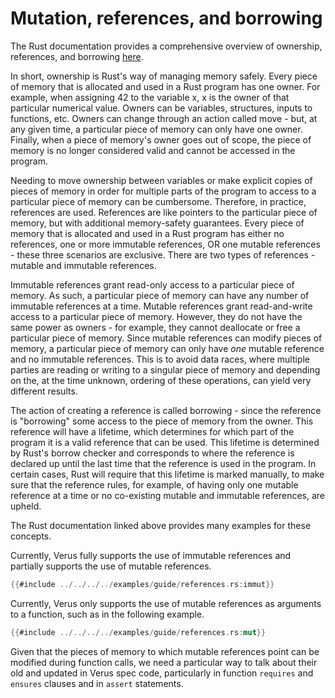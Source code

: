 # Mutation, references, and borrowing

The Rust documentation provides a comprehensive overview of ownership, references, and borrowing [here](https://doc.rust-lang.org/book/ch04-00-understanding-ownership.html).

In short, ownership is Rust's way of managing memory safely. Every piece of memory that is allocated and used in a Rust program has one owner. For example, when assigning 42 to the variable x, x is the owner of that particular numerical value. Owners can be variables, structures, inputs to functions, etc. Owners can change through an action called move - but, at any given time, a particular piece of memory can only have one owner. Finally, when a piece of memory's owner goes out of scope, the piece of memory is no longer considered valid and cannot be accessed in the program.

Needing to move ownership between variables or make explicit copies of pieces of memory in order for multiple parts of the program to access to a particular piece of memory can be cumbersome. Therefore, in practice, references are used. References are like pointers to the particular piece of memory, but with additional memory-safety guarantees. Every piece of memory that is allocated and used in a Rust program has either no references, one or more immutable references, OR one mutable references - these three scenarios are exclusive. There are two types of references - mutable and immutable references. 

Immutable references grant read-only access to a particular piece of memory. As such, a particular piece of memory can have any number of immutable references at a time. Mutable references grant read-and-write access to a particular piece of memory. However, they do not have the same power as owners - for example, they cannot deallocate or free a particular piece of memory. Since mutable references can modify pieces of memory, a particular piece of memory can only have *one* mutable reference and no immutable references. This is to avoid data races, where multiple parties are reading or writing to a singular piece of memory and depending on the, at the time unknown, ordering of these operations, can yield very different results. 

The action of creating a reference is called borrowing - since the reference is "borrowing" some access to the piece of memory from the owner. This reference will have a lifetime, which determines for which part of the program it is a valid reference that can be used. This lifetime is determined by Rust's borrow checker and corresponds to where the reference is declared up until the last time that the reference is used in the program. In certain cases, Rust will require that this lifetime is marked manually, to make sure that the reference rules, for example, of having only one mutable reference at a time or no co-existing mutable and immutable references, are upheld.

The Rust documentation linked above provides many examples for these concepts. 

Currently, Verus fully supports the use of immutable references and partially supports the use of mutable references. 

```rust
{{#include ../../../../examples/guide/references.rs:immut}}
```

Currently, Verus only supports the use of mutable references as arguments to a function, such as in the following example. 

```rust
{{#include ../../../../examples/guide/references.rs:mut}}
```

Given that the pieces of memory to which mutable references point can be modified during function calls, we need a particular way to talk about their old and updated in Verus spec code, particularly in function `requires` and `ensures` clauses and in `assert` statements.